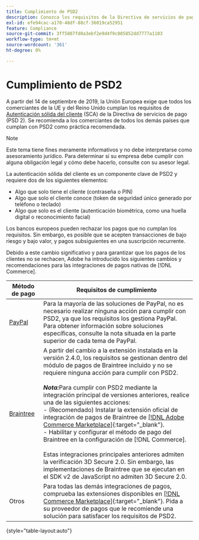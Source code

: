 ```yaml
---
title: Cumplimiento de PSD2
description: Conozca los requisitos de la Directiva de servicios de pago (PSD2) que podrían afectar a su tienda.
exl-id: efe94cac-a170-48df-88cf-36019ca52951
feature: Compliance
source-git-commit: 3ff5807fd0a3ebf2e9d4f9c085852dd7777a1103
workflow-type: tm+mt
source-wordcount: '361'
ht-degree: 0%

---
```


# Cumplimiento de PSD2

A partir del 14 de septiembre de 2019, la Unión Europea exige que todos los comerciantes de la UE y del Reino Unido cumplan los requisitos de [Autenticación sólida del cliente](https://www.cardinalcommerce.com/content-hub/mandates/psd2-sca/understanding-psd2-sca) (SCA) de la Directiva de servicios de pago (PSD 2). Se recomienda a los comerciantes de todos los demás países que cumplan con PSD2 como práctica recomendada.

>[!NOTE]
>
>Este tema tiene fines meramente informativos y no debe interpretarse como asesoramiento jurídico. Para determinar si su empresa debe cumplir con alguna obligación legal y cómo debe hacerlo, consulte con su asesor legal.

La autenticación sólida del cliente es un componente clave de PSD2 y requiere dos de los siguientes elementos:

- Algo que solo tiene el cliente (contraseña o PIN)
- Algo que solo el cliente conoce (token de seguridad único generado por teléfono o teclado)
- Algo que solo es el cliente (autenticación biométrica, como una huella digital o reconocimiento facial)

Los bancos europeos pueden rechazar los pagos que no cumplan los requisitos. Sin embargo, es posible que se acepten transacciones de bajo riesgo y bajo valor, y pagos subsiguientes en una suscripción recurrente.

Debido a este cambio significativo y para garantizar que los pagos de los clientes no se rechacen, Adobe ha introducido los siguientes cambios y recomendaciones para las integraciones de pagos nativas de [!DNL Commerce].

| Método de pago | Requisitos de cumplimiento |
|--- |--- |
| [PayPal](../stores-purchase/paypal.md) | Para la mayoría de las soluciones de PayPal, no es necesario realizar ninguna acción para cumplir con PSD2, ya que los requisitos los gestiona PayPal. Para obtener información sobre soluciones específicas, consulte la nota situada en la parte superior de cada tema de PayPal. |
| [Braintree](../stores-purchase/braintree.md) | A partir del cambio a la extensión instalada en la versión 2.4.0, los requisitos se gestionan dentro del módulo de pagos de Braintree incluido y no se requiere ninguna acción para cumplir con PSD2. <br /><br />**_Nota:_**&#x200B;Para cumplir con PSD2 mediante la integración principal de versiones anteriores, realice una de las siguientes acciones:<br/>- (Recomendado) Instalar la extensión oficial de integración de pagos de Braintree de [[!DNL Adobe Commerce Marketplace]](https://marketplace.magento.com/catalogsearch/result/?q=braintree#q=braintree&idx=m2_cloud_prod_default_products&p=0&nR%5Bvisibility_search%5D%5B%3D%5D%5B0%5D=1){:target=&quot;_blank&quot;}.<br/>- Habilitar y configurar el método de pago del Braintree en la configuración de [!DNL Commerce].<br/><br/>Estas integraciones principales anteriores admiten la verificación 3D Secure 2.0. Sin embargo, las implementaciones de Braintree que se ejecutan en el SDK v2 de JavaScript no admiten 3D Secure 2.0. |
| Otros | Para todas las demás integraciones de pagos, comprueba las extensiones disponibles en [[!DNL Commerce Marketplace]](https://marketplace.magento.com/extensions/payments-security/payment-integration.html?_ga=2.108129217.2105547619.1564067043-238341041.1564067043){:target=&quot;_blank&quot;}. Pida a su proveedor de pagos que le recomiende una solución para satisfacer los requisitos de PSD2. |

{style="table-layout:auto"}
